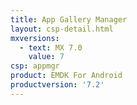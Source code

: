 ```yaml
---
title: App Gallery Manager
layout: csp-detail.html
mxversions:
  - text: MX 7.0
    value: 7
csp: appmgr
product: EMDK For Android
productversion: '7.2'
---
```


















